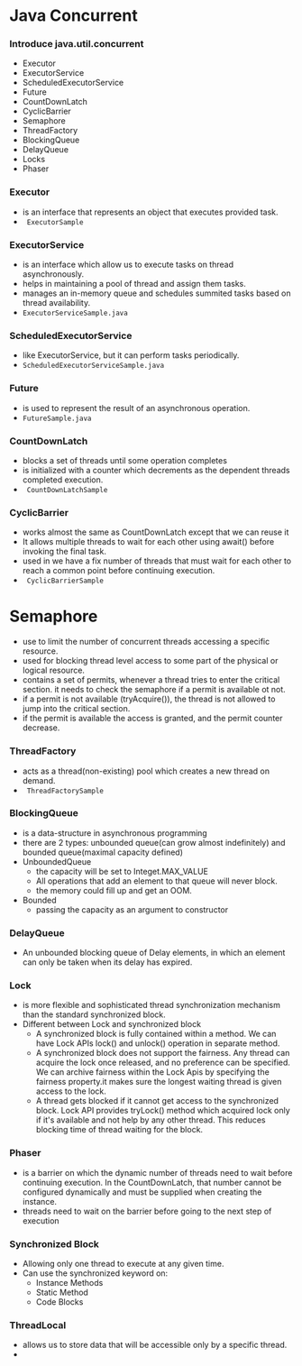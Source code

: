 # Java Concurrent

### Introduce java.util.concurrent
 * Executor
 * ExecutorService
 * ScheduledExecutorService
 * Future
 * CountDownLatch
 * CyclicBarrier
 * Semaphore
 * ThreadFactory
 * BlockingQueue
 * DelayQueue
 * Locks
 * Phaser

### Executor
 * is an interface that represents an object that executes provided task. 
 * ` ExecutorSample`
### ExecutorService
 * is an interface which allow us to execute tasks on thread asynchronously.
 * helps in maintaining a pool of thread and assign them tasks.
 * manages an in-memory queue and schedules summited tasks based on thread availability.
 * `ExecutorServiceSample.java`
### ScheduledExecutorService
 * like ExecutorService, but it can perform tasks periodically.
 * `ScheduledExecutorServiceSample.java`
### Future
 * is used to represent the result of an asynchronous operation.
 * `FutureSample.java`
### CountDownLatch
 * blocks a set of threads until some operation completes
 * is initialized with a counter which decrements as the dependent threads completed execution.
 * ` CountDownLatchSample`
### CyclicBarrier
 * works almost the same as CountDownLatch except that we can reuse it
 * It allows multiple threads to wait for each other using await() before invoking the final task.
 * used in we have a fix number of threads that must wait for each other to reach a common point before continuing execution.
 * ` CyclicBarrierSample`
# Semaphore
 * use to limit the number of concurrent threads accessing a specific resource.
 * used for blocking thread level access to some part of the physical or logical resource.
 * contains a set of permits, whenever a thread tries to enter the critical section. it needs to check the semaphore if a permit is available ot not.
 * if a permit is not available (tryAcquire()), the thread is not allowed to jump into the critical section.
 * if the permit is available the access is granted, and the permit counter decrease.
### ThreadFactory
 * acts as a thread(non-existing) pool which creates a new thread on demand.
 * ` ThreadFactorySample`
### BlockingQueue
 * is a data-structure in asynchronous programming
 * there are 2 types: unbounded queue(can grow almost indefinitely) and bounded queue(maximal capacity defined)
 * UnboundedQueue
   * the capacity will be set to Integet.MAX_VALUE
   * All operations that add an element to that queue will never block.
   * the memory could fill up and get an OOM.
 * Bounded
   * passing the capacity as an argument to constructor
 ### DelayQueue
 * An unbounded blocking queue of Delay elements, in which an element can only be taken when its delay has expired.
### Lock
 * is more flexible and sophisticated thread synchronization mechanism than the  standard synchronized block.
 * Different between Lock and synchronized block
   * A synchronized block is fully contained within a method. We can have Lock APIs lock() and unlock() operation in separate method.
   * A synchronized block does not support the fairness. Any thread can acquire the lock once released, and no preference can be specified. We can archive fairness within the Lock Apis by specifying the fairness property.it makes sure the longest waiting thread is given access to the lock.
   * A thread gets blocked if it cannot get access to the synchronized block. Lock API provides tryLock() method which acquired lock only if it's available and not help by any other thread. This reduces blocking time of thread waiting for the block.
### Phaser
 * is a barrier on which the dynamic number of threads need to wait before continuing execution. In the CountDownLatch, that number cannot be configured dynamically and must be supplied when creating the instance.
 * threads need to wait on the barrier before going to the next step of execution
### Synchronized Block
 * Allowing only one thread to execute at any given time.
 * Can use the synchronized keyword on:
   * Instance Methods
   * Static Method
   * Code Blocks
### ThreadLocal
 * allows us to store data that will be accessible only by a specific thread.
 * 
